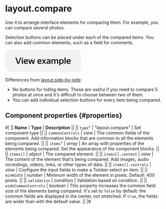 # layout.compare

Use it to arrange interface elements for comparing them. For example, you can compare several photos.

Selection buttons can be placed under each of the compared items. You can also add common elements, such as a field for comments.

[![image](../_images/buttons/view-example.svg)](https://clck.ru/asSjd)

Differences from [layout.side-by-side](layout.side-by-side.md):

- No buttons for hiding items. These are useful if you need to compare 5 photos at once and it's difficult to choose between two of them.
- You can add individual selection buttons for every item being compared.

## Component properties {#properties}

#|
|| **Name** | **Type** | **Description** ||
|| `type`<span style="color: red">\*</span> | "layout.compare" | Set component type ||
|| `commonControls` | _view_ | The common fields of the component. Add information blocks that are common to all the elements being compared. ||
|| `items`<span style="color: red">\*</span> | _array_ | An array with properties of the elements being compared. Set the appearance of the component blocks. ||
|| `items[]` | _object_ | The compared element. ||
|| `items[].content` | _view_ | The content of the element that's being compared. Add images, audio recordings, videos, links, or other types of data. ||
|| `items[].controls` | _view_ | Configure the input fields to make a Toloker select an item. ||
|| `minWidth` | _number_ | Minimum width of the element in pixels. Default: 400 pixels. ||
|| `validation` | _condition_ | Validation based on condition. ||
|| `wideCommonControls` | _boolean_ | This property increases the common field size of the elements being compared.
It's set to `false` by default: the common fields are displayed in the center, not stretched. If `true`, the fields are wider than with the default value. ||
|#

